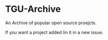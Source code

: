 # TGU-Archive
An Archive of popular open source proejcts.

If you want a project added lin it in a new issue.
